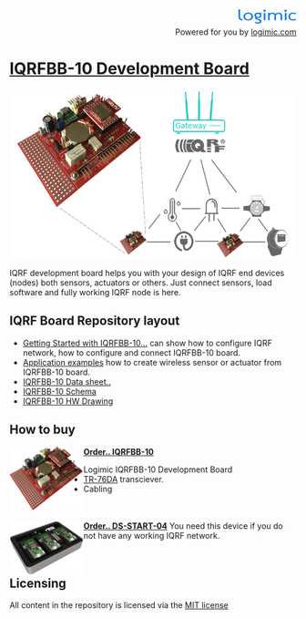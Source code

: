 
<img src="files/images/logimicLogo.png"  height="25" align="right">
<br>
<p align="right">Powered for you by <a href="http://www.logimic.com" align="right">logimic.com</a></p>

# [IQRFBB-10 Development Board](http://logimic.com/iqrfboard)

<center><img src="files/images/iqrfboardSystem.png" height="300" align="center"></center>

IQRF development board helps you with your design of IQRF end devices (nodes) both sensors, actuators or others. Just connect sensors, load software and fully working IQRF node is here.

## IQRF Board Repository layout

* [Getting Started with IQRFBB-10...](https://github.com/logimic/iqrfboard/wiki) can show how to configure IQRF network, how to configure and connect IQRFBB-10 board.
* [Application examples](https://github.com/logimic/iqrfboard/tree/master/examples) how to create wireless sensor or actuator from IQRFBB-10 board.
* [IQRFBB-10 Data sheet..](files/datasheet/IQRFBB10-Datasheet.pdf)
* [IQRFBB-10 Schema](files/datasheet/IQRFBB10-Connectors.pdf)
* [IQRFBB-10 HW Drawing](files/datasheet/IQRFBB10_doc_sch.pdf)

## How to buy

<img src="files/images/iqrfboard.png" width="130" align="left">

**[Order.. IQRFBB-10](http://logimic.com/iqrfboard/index.html#form1-8)**
* Logimic IQRFBB-10 Development Board
* [TR-76DA](https://eshop.iqrf.org/products/detail/TR-76DA) transciever.
* Cabling
<br><br><br>

<img src="files/images/ds-start-04-case.jpg" width="130" align="left">

**[Order.. DS-START-04](https://iqrf.org/products/ds-start-04)**
You need this device if you do not have any working IQRF network.
<br><br><br>

## Licensing

All content in the repository is licensed via the [MIT license](https://opensource.org/licenses/MIT)
